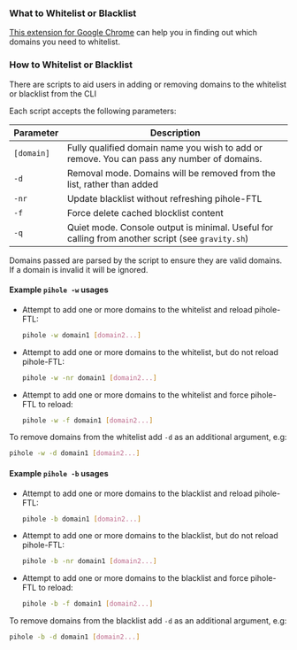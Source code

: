 ### What to Whitelist or Blacklist

[This extension for Google Chrome](https://chrome.google.com/webstore/detail/adamone-assistant/fdmpekabnlekabjlimjkfmdjajnddgpc) can help you in finding out which domains you need to whitelist.

### How to Whitelist or Blacklist

There are scripts to aid users in adding or removing domains to the whitelist or blacklist from the CLI

Each script accepts the following parameters:

| Parameter  | Description                                                                                      |
|------------|--------------------------------------------------------------------------------------------------|
| `[domain]` | Fully qualified domain name you wish to add or remove. You can pass any number of domains.       |
| `-d`       | Removal mode. Domains will be removed from the list, rather than added                           |
| `-nr`      | Update blacklist without refreshing pihole-FTL                                                   |
| `-f`       | Force delete cached blocklist content                                                            |
| `-q`       | Quiet mode. Console output is minimal. Useful for calling from another script (see `gravity.sh`) |

Domains passed are parsed by the script to ensure they are valid domains. If a domain is invalid it will be ignored.

#### Example `pihole -w` usages

* Attempt to add one or more domains to the whitelist and reload pihole-FTL:

    ```bash
    pihole -w domain1 [domain2...]
    ```

* Attempt to add one or more domains to the whitelist, but do not reload pihole-FTL:

    ```bash
    pihole -w -nr domain1 [domain2...]
    ```

* Attempt to add one or more domains to the whitelist and force pihole-FTL to reload:

    ```bash
    pihole -w -f domain1 [domain2...]
    ```

To remove domains from the whitelist add `-d` as an additional argument, e.g:

```bash
pihole -w -d domain1 [domain2...]
```

#### Example `pihole -b` usages

* Attempt to add one or more domains to the blacklist and reload pihole-FTL:

    ```bash
    pihole -b domain1 [domain2...]
    ```

* Attempt to add one or more domains to the blacklist, but do not reload pihole-FTL:

    ```bash
    pihole -b -nr domain1 [domain2...]
    ```

* Attempt to add one or more domains to the blacklist and force pihole-FTL to reload:

    ```bash
    pihole -b -f domain1 [domain2...]
    ```

To remove domains from the blacklist add `-d` as an additional argument, e.g:

```bash
pihole -b -d domain1 [domain2...]
```

